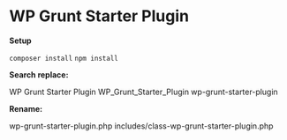 # WP Grunt Starter Plugin

**Setup**

`composer install`
`npm install`

**Search replace:**

WP Grunt Starter Plugin
WP_Grunt_Starter_Plugin
wp-grunt-starter-plugin

**Rename:**

wp-grunt-starter-plugin.php
includes/class-wp-grunt-starter-plugin.php

